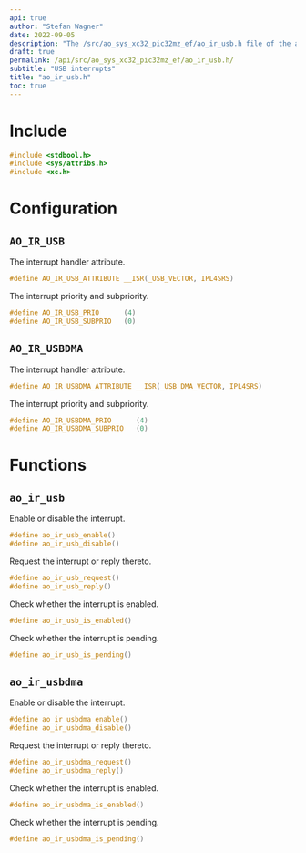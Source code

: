 ```yaml
---
api: true
author: "Stefan Wagner"
date: 2022-09-05
description: "The /src/ao_sys_xc32_pic32mz_ef/ao_ir_usb.h file of the ao real-time operating system."
draft: true
permalink: /api/src/ao_sys_xc32_pic32mz_ef/ao_ir_usb.h/
subtitle: "USB interrupts"
title: "ao_ir_usb.h"
toc: true
---
```


# Include

```c
#include <stdbool.h>
#include <sys/attribs.h>
#include <xc.h>
```

# Configuration

## `AO_IR_USB`

The interrupt handler attribute.

```c
#define AO_IR_USB_ATTRIBUTE __ISR(_USB_VECTOR, IPL4SRS)
```

The interrupt priority and subpriority.

```c
#define AO_IR_USB_PRIO      (4)
#define AO_IR_USB_SUBPRIO   (0)
```

## `AO_IR_USBDMA`

The interrupt handler attribute.

```c
#define AO_IR_USBDMA_ATTRIBUTE __ISR(_USB_DMA_VECTOR, IPL4SRS)
```

The interrupt priority and subpriority.

```c
#define AO_IR_USBDMA_PRIO      (4)
#define AO_IR_USBDMA_SUBPRIO   (0)
```

# Functions

## `ao_ir_usb`

Enable or disable the interrupt.

```c
#define ao_ir_usb_enable()
#define ao_ir_usb_disable()
```

Request the interrupt or reply thereto.

```c
#define ao_ir_usb_request()
#define ao_ir_usb_reply()
```

Check whether the interrupt is enabled.

```c
#define ao_ir_usb_is_enabled()
```

Check whether the interrupt is pending.

```c
#define ao_ir_usb_is_pending()
```

## `ao_ir_usbdma`

Enable or disable the interrupt.

```c
#define ao_ir_usbdma_enable()
#define ao_ir_usbdma_disable()
```

Request the interrupt or reply thereto.

```c
#define ao_ir_usbdma_request()
#define ao_ir_usbdma_reply()
```

Check whether the interrupt is enabled.

```c
#define ao_ir_usbdma_is_enabled()
```

Check whether the interrupt is pending.

```c
#define ao_ir_usbdma_is_pending()
```
